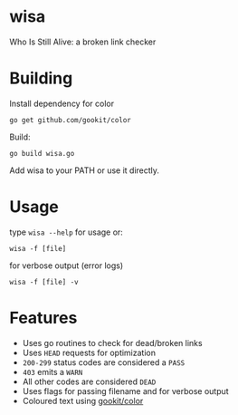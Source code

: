 # wisa
Who Is Still Alive: a broken link checker

# Building

Install dependency for color

```go get github.com/gookit/color```

Build:

```go build wisa.go```

Add wisa to your PATH or use it directly.

# Usage
type `wisa --help` for usage or:

```wisa -f [file]```

for verbose output (error logs)

```wisa -f [file] -v```

# Features

- Uses go routines to check for dead/broken links
- Uses `HEAD` requests for optimization
- `200-299` status codes are considered a `PASS`
- `403` emits a `WARN`
- All other codes are considered `DEAD`
- Uses flags for passing filename and for verbose output
- Coloured text using [gookit/color](https://github.com/gookit/color)